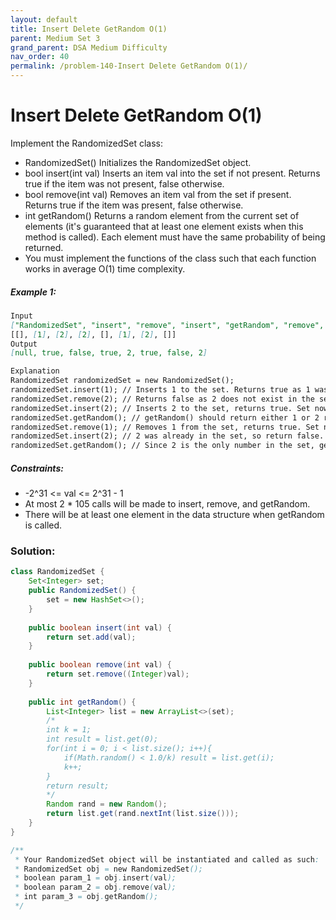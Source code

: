 ```yaml
---
layout: default
title: Insert Delete GetRandom O(1)
parent: Medium Set 3
grand_parent: DSA Medium Difficulty
nav_order: 40
permalink: /problem-140-Insert Delete GetRandom O(1)/
---
```

# Insert Delete GetRandom O(1)
Implement the RandomizedSet class:

* RandomizedSet() Initializes the RandomizedSet object.
* bool insert(int val) Inserts an item val into the set if not present. Returns true if the item was not present, false otherwise.
* bool remove(int val) Removes an item val from the set if present. Returns true if the item was present, false otherwise.
* int getRandom() Returns a random element from the current set of elements (it's guaranteed that at least one element exists when this method is called). Each element must have the same probability of being returned.
* You must implement the functions of the class such that each function works in average O(1) time complexity.

##### Example 1:
```markdown
Input
["RandomizedSet", "insert", "remove", "insert", "getRandom", "remove", "insert", "getRandom"]
[[], [1], [2], [2], [], [1], [2], []]
Output
[null, true, false, true, 2, true, false, 2]

Explanation
RandomizedSet randomizedSet = new RandomizedSet();
randomizedSet.insert(1); // Inserts 1 to the set. Returns true as 1 was inserted successfully.
randomizedSet.remove(2); // Returns false as 2 does not exist in the set.
randomizedSet.insert(2); // Inserts 2 to the set, returns true. Set now contains [1,2].
randomizedSet.getRandom(); // getRandom() should return either 1 or 2 randomly.
randomizedSet.remove(1); // Removes 1 from the set, returns true. Set now contains [2].
randomizedSet.insert(2); // 2 was already in the set, so return false.
randomizedSet.getRandom(); // Since 2 is the only number in the set, getRandom() will always return 2.
```
##### Constraints:
* -2^31 <= val <= 2^31 - 1
* At most 2 * 105 calls will be made to insert, remove, and getRandom.
* There will be at least one element in the data structure when getRandom is called.

### Solution:
```java
class RandomizedSet {
    Set<Integer> set;
    public RandomizedSet() {
        set = new HashSet<>();
    }
    
    public boolean insert(int val) {
        return set.add(val);
    }
    
    public boolean remove(int val) {
        return set.remove((Integer)val);
    }
    
    public int getRandom() {
        List<Integer> list = new ArrayList<>(set);
        /*
        int k = 1;
        int result = list.get(0);
        for(int i = 0; i < list.size(); i++){
            if(Math.random() < 1.0/k) result = list.get(i);
            k++;
        }
        return result;
        */
        Random rand = new Random();
        return list.get(rand.nextInt(list.size()));
    }
}

/**
 * Your RandomizedSet object will be instantiated and called as such:
 * RandomizedSet obj = new RandomizedSet();
 * boolean param_1 = obj.insert(val);
 * boolean param_2 = obj.remove(val);
 * int param_3 = obj.getRandom();
 */
```
